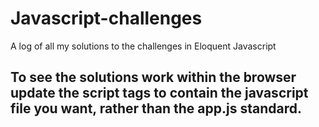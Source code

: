 # Javascript-challenges
A log of all my solutions to the challenges in Eloquent Javascript

To see the solutions work within the browser update the script tags to contain the javascript file you want, rather than the app.js standard.
---------
